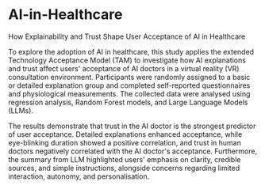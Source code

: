 # AI-in-Healthcare
How Explainability and Trust Shape User Acceptance of AI in Healthcare

To explore the adoption of AI in healthcare, this study applies the extended Technology Acceptance Model (TAM) to investigate how AI explanations and trust affect users' acceptance of AI doctors in a virtual reality (VR) consultation environment. Participants were randomly assigned to a basic or detailed explanation group and completed self-reported questionnaires and physiological measurements. The collected data were analysed using regression analysis, Random Forest models, and Large Language Models (LLMs).

The results demonstrate that trust in the AI doctor is the strongest predictor of user acceptance. Detailed explanations enhanced acceptance, while eye-blinking duration showed a positive correlation, and trust in human doctors negatively correlated with the AI doctor's acceptance. Furthermore, the summary from LLM highlighted users' emphasis on clarity, credible sources, and simple instructions, alongside concerns regarding limited interaction, autonomy, and personalisation.

